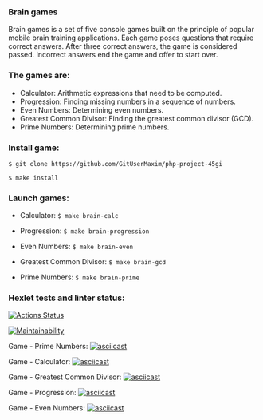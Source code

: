 ### Brain games
<p>Brain games is a set of five console games built on the principle of popular mobile brain training applications. Each game poses questions that require correct answers. After three correct answers, the game is considered passed. Incorrect answers end the game and offer to start over.</p>

### The games are:<br>

* Calculator: Arithmetic expressions that need to be computed.<br>
* Progression: Finding missing numbers in a sequence of numbers.<br>
* Even Numbers: Determining even numbers.<br>
* Greatest Common Divisor: Finding the greatest common divisor (GCD).<br>
* Prime Numbers: Determining prime numbers.<br>

### Install game:<br>
```
$ git clone https://github.com/GitUserMaxim/php-project-45gi

$ make install
```
### Launch games:<br>

* Calculator: `$ make brain-calc` <br>

* Progression: `$ make brain-progression` <br>

* Even Numbers: `$ make brain-even` <br>

* Greatest Common Divisor: `$ make brain-gcd` <br>

* Prime Numbers: `$ make brain-prime` <br>


### Hexlet tests and linter status:
[![Actions Status](https://github.com/GitUserMaxim/php-project-45/actions/workflows/hexlet-check.yml/badge.svg)](https://github.com/GitUserMaxim/php-project-45/actions)

[![Maintainability](https://api.codeclimate.com/v1/badges/38e15c732eefb6a05c35/maintainability)](https://codeclimate.com/github/GitUserMaxim/php-project-45/maintainability) <br> 


Game - Prime Numbers:
[![asciicast](https://asciinema.org/a/648929.svg)](https://asciinema.org/a/648929) <br>

Game - Calculator:
[![asciicast](https://asciinema.org/a/647801.svg)](https://asciinema.org/a/647801) <br>

Game - Greatest Common Divisor:
[![asciicast](https://asciinema.org/a/yJ6PRxkNUvk7aydaEQ0TjlOZP.svg)](https://asciinema.org/a/yJ6PRxkNUvk7aydaEQ0TjlOZP) <br>

Game - Progression:
[![asciicast](https://asciinema.org/a/AaD4pnefcsWDuHTuYjuwwZvnh.svg)](https://asciinema.org/a/AaD4pnefcsWDuHTuYjuwwZvnh) <br>

Game - Even Numbers:
[![asciicast](https://asciinema.org/a/ZZgScA3mA2IIQsKTx9k4OEaX2.svg)](https://asciinema.org/a/ZZgScA3mA2IIQsKTx9k4OEaX2) <br>